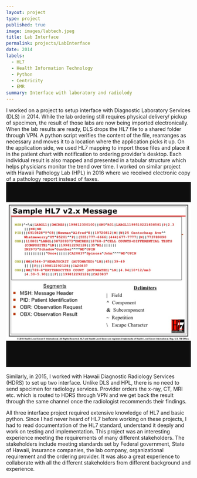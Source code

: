 ```yaml
---
layout: project
type: project
published: true
image: images/labtech.jpeg
title: Lab Interface
permalink: projects/LabInterface
date: 2014
labels:
  - HL7
  - Health Information Technology
  - Python
  - Centricity
  - EMR
summary: Interface with laboratory and radiolody
---
```



I worked on a project to setup interface with Diagnostic Laboratory Services (DLS) in 2014. While the lab ordering still requires physical delivery/ pickup of specimen, the result of those labs are now being imported electronically. When the lab results are ready, DLS drops the HL7 file to a shared folder through VPN. A python script verifies the content of the file, rearranges as necessary and moves it to a location where the application picks it up. On the application side, we used HL7 mapping to import those files and place it in the patient chart with notification to ordering provider's desktop. Each individual result is also mapped and presented in a tabular structure which helps physicians monitor the trend over time. I worked on similar project with Hawaii Pathology Lab (HPL) in 2016 where we received electronic copy of a pathology report instead of faxes.
<img class="ui medium left floated image" src="../images/hl7.png">

Similarly, in 2015, I worked with Hawaii Diagnostic Radiology Services (HDRS) to set up two interface. Unlike DLS and HPL, there is no need to send specimen for radiology services. Provider orders the x-ray, CT, MRI etc. which is routed to HDRS through VPN and we get back the result through the same channel once the radiologist recommends their findings.

All three interface project required extensive knowledge of HL7 and basic python. Since I had never heard of HL7 before working on these projects, I had to read documentation of the HL7 standard, understand it deeply and work on testing and implementation. This project was an interesting experience meeting the requirements of many different stakeholders. The stakeholders include meeting standards set by Federal government, State of Hawaii, insurance companies, the lab company, organizational requirement and the ordering provider. It was also a great experience to collaborate with all the different stakeholders from different background and experience.



